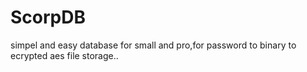 # ScorpDB

simpel and easy database for small and pro,for password to binary to ecrypted aes file storage..
